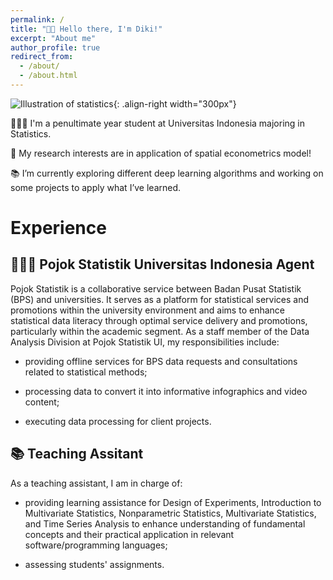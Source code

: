```yaml
---
permalink: /
title: "👋🏼 Hello there, I'm Diki!"
excerpt: "About me"
author_profile: true
redirect_from: 
  - /about/
  - /about.html
---
```


![Illustration of statistics](https://encrypted-tbn0.gstatic.com/images?q=tbn:ANd9GcRe2pr-HwfdlE_YWgrI47Rt244myS9jqIQi2MmWWEvR2g&s){: .align-right width="300px"}

👨🏻‍💻 I'm a penultimate year student at Universitas Indonesia majoring in Statistics.

🔬 My research interests are in application of spatial econometrics model!

📚 I’m currently exploring different deep learning algorithms and working on some projects to apply what I’ve learned. 

# Experience

## 👨🏻‍🔬 Pojok Statistik Universitas Indonesia Agent
Pojok Statistik is a collaborative service between Badan Pusat Statistik (BPS) and universities. It serves as a platform for statistical services and promotions within the university environment and aims to enhance statistical data literacy through optimal service delivery and promotions, particularly within the academic segment. As a staff member of the Data Analysis Division at Pojok Statistik UI, my responsibilities include:

- providing offline services for BPS data requests and consultations related to statistical methods;

- processing data to convert it into informative infographics and video content;

- executing data processing for client projects.

## 📚 Teaching Assitant
As a teaching assistant, I am in charge of:

-	providing learning assistance for Design of Experiments, Introduction to Multivariate Statistics, Nonparametric Statistics, Multivariate Statistics, and Time Series Analysis to enhance understanding of fundamental concepts and their practical application in relevant software/programming languages;

-	assessing students' assignments.
